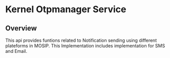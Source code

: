 # Kernel Otpmanager Service

## Overview
This api provides funtions related to Notification sending using different plateforms in MOSIP. This Implementation includes implementation for SMS and Email.
 

